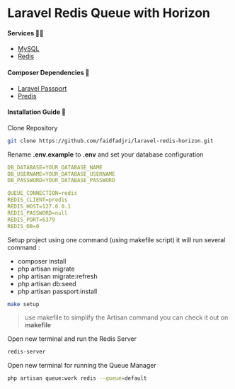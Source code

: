 # Laravel Redis Queue with Horizon


#### Services 🐕‍🦺
- [MySQL](https://www.mysql.com/)
- [Redis](https://redis.io/)

#### Composer Dependencies 🍹
- [Laravel Passport](https://laravel.com/docs/10.x/passport)
- [Predis](https://packagist.org/packages/predis/predis)


#### Installation Guide 🏒

Clone Repository
```bash
git clone https://github.com/faidfadjri/laravel-redis-horizon.git
```

Rename **.env.example** to **.env** and set your database configuration
```yaml
DB_DATABASE=YOUR_DATABASE_NAME
DB_USERNAME=YOUR_DATABASE_USERNAME
DB_PASSWORD=YOUR_DATABASE_PASSWORD

QUEUE_CONNECTION=redis
REDIS_CLIENT=predis
REDIS_HOST=127.0.0.1
REDIS_PASSWORD=null
REDIS_PORT=6379
REDIS_DB=0
```

Setup project using one command (using makefile script) it will run several command :
- composer install
- php artisan migrate
- php artisan migrate:refresh
- php artisan db:seed
- php artisan passport:install

```bash
make setup
```

> use makefile to simplify the Artisan command you can check it out on **makefile**


Open new terminal and run the Redis Server
```bash
redis-server
```
Open new terminal for running the Queue Manager
```bash
php artisan queue:work redis --queue=default
```
